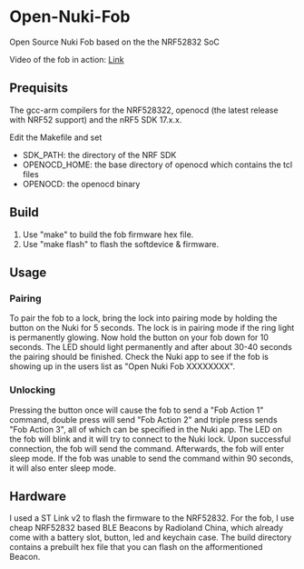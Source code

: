 # Open-Nuki-Fob
Open Source Nuki Fob based on the the NRF52832 SoC

Video of the fob in action: [Link](https://www.youtube.com/watch?v=eYI9Il37lno)

## Prequisits
The gcc-arm compilers for the NRF528322, openocd (the latest release with NRF52 support) and the nRF5 SDK 17.x.x.

Edit the Makefile and set
- SDK_PATH: the directory of the NRF SDK
- OPENOCD_HOME: the base directory of openocd which contains the tcl files
- OPENOCD: the openocd binary

## Build
1. Use "make" to build the fob firmware hex file.
2. Use "make flash" to flash the softdevice & firmware.

## Usage

### Pairing
To pair the fob to a lock, bring the lock into pairing mode by holding the button on the Nuki for 5 seconds. The lock is in pairing mode if the ring light is permanently glowing. Now hold the button on your fob down for 10 seconds. The LED should light permanently and after about 30-40 seconds the pairing should be finished. Check the Nuki app to see if the fob is showing up in the users list as "Open Nuki Fob XXXXXXXX".

### Unlocking
Pressing the button once will cause the fob to send a "Fob Action 1" command, double press will send "Fob Action 2" and triple press sends "Fob Action 3", all of which can be specified in the Nuki app. The LED on the fob will blink and it will try to connect to the Nuki lock. Upon successful connection, the fob will send the command. Afterwards, the fob will enter sleep mode. If the fob was unable to send the command within 90 seconds, it will also enter sleep mode.

## Hardware
I used a ST Link v2 to flash the firmware to the NRF52832. For the fob, I use cheap NRF52832 based BLE Beacons by Radioland China, which already come with a battery slot, button, led and keychain case. The build directory contains a prebuilt hex file that you can flash on the afformentioned Beacon.